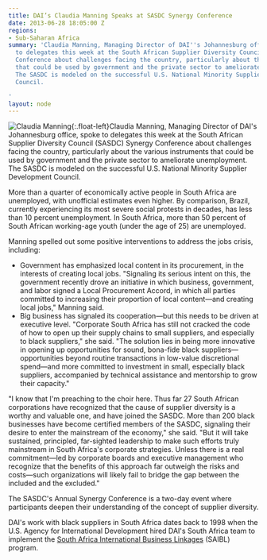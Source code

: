 ```yaml
---
title: DAI’s Claudia Manning Speaks at SASDC Synergy Conference
date: 2013-06-28 18:05:00 Z
regions:
- Sub-Saharan Africa
summary: 'Claudia Manning, Managing Director of DAI''s Johannesburg office, spoke
  to delegates this week at the South African Supplier Diversity Council (SASDC) Synergy
  Conference about challenges facing the country, particularly about the various instruments
  that could be used by government and the private sector to ameliorate unemployment.
  The SASDC is modeled on the successful U.S. National Minority Supplier Development
  Council.

'
layout: node
---
```


![Claudia Manning][1]{:.float-left}Claudia Manning, Managing Director of DAI's Johannesburg office, spoke to delegates this week at the South African Supplier Diversity Council (SASDC) Synergy Conference about challenges facing the country, particularly about the various instruments that could be used by government and the private sector to ameliorate unemployment. The SASDC is modeled on the successful U.S. National Minority Supplier Development Council.

More than a quarter of economically active people in South Africa are unemployed, with unofficial estimates even higher. By comparison, Brazil, currently experiencing its most severe social protests in decades, has less than 10 percent unemployment. In South Africa, more than 50 percent of South African working-age youth (under the age of 25) are unemployed.

Manning spelled out some positive interventions to address the jobs crisis, including:

* Government has emphasized local content in its procurement, in the interests of creating local jobs. "Signaling its serious intent on this, the government recently drove an initiative in which business, government, and labor signed a Local Procurement Accord, in which all parties committed to increasing their proportion of local content—and creating local jobs," Manning said.
* Big business has signaled its cooperation—but this needs to be driven at  executive level. "Corporate South Africa has still not cracked the code of how to open up their supply chains to small suppliers, and especially to black suppliers," she said. "The solution lies in being more innovative in opening up opportunities for sound, bona-fide black suppliers—opportunities beyond routine transactions in low-value discretional spend—and more committed to investment in small, especially black suppliers, accompanied by technical assistance and mentorship to grow their capacity."

"I know that I'm preaching to the choir here. Thus far 27 South African corporations have recognized that the cause of supplier diversity is a worthy and valuable one, and have joined the SASDC. More than 200 black businesses have become certified members of the SASDC, signaling their desire to enter the mainstream of the economy," she said. "But it will take sustained, principled, far-sighted leadership to make such efforts truly mainstream in South Africa's corporate strategies. Unless there is a real commitment—led by corporate boards and executive management who recognize that the benefits of this approach far outweigh the risks and costs—such organizations will likely fail to bridge the gap between the included and the excluded."

The SASDC's Annual Synergy Conference is a two-day event where participants deepen their understanding of the concept of supplier diversity.

DAI's work with black suppliers in South Africa dates back to 1998 when the U.S. Agency for International Development hired DAI's South Africa team to implement the [South Africa International Business Linkages][3] (SAIBL) program.

[1]: https://assetify-dai.com/news/Manning.jpg
[3]: /our-work/projects/south-africa-international-business-linkages-ii-saibl-ii
